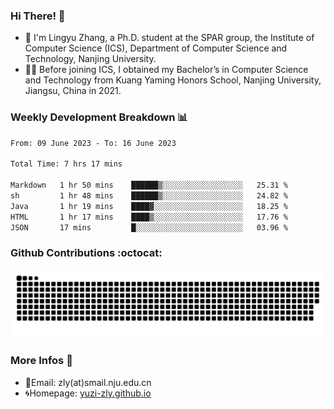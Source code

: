 ### Hi There! 👋 
- 🐳 I'm Lingyu Zhang, a Ph.D. student at the SPAR group, the Institute of Computer Science (ICS), Department of Computer Science and Technology, Nanjing University.
- 🧑‍🎓 Before joining ICS, I obtained my Bachelor’s in Computer Science and Technology from Kuang Yaming Honors School, Nanjing University, Jiangsu, China in 2021.

### Weekly Development Breakdown :bar_chart:

<!--START_SECTION:waka-->

```txt
From: 09 June 2023 - To: 16 June 2023

Total Time: 7 hrs 17 mins

Markdown   1 hr 50 mins    ██████▒░░░░░░░░░░░░░░░░░░   25.31 %
sh         1 hr 48 mins    ██████▒░░░░░░░░░░░░░░░░░░   24.82 %
Java       1 hr 19 mins    ████▓░░░░░░░░░░░░░░░░░░░░   18.25 %
HTML       1 hr 17 mins    ████▒░░░░░░░░░░░░░░░░░░░░   17.76 %
JSON       17 mins         █░░░░░░░░░░░░░░░░░░░░░░░░   03.96 %
```

<!--END_SECTION:waka-->

### Github Contributions :octocat:

![](https://raw.githubusercontent.com/yuzi-zly/yuzi-zly/output/github-contribution-grid-snake.svg)              


### More Infos 📖

- 📧Email: zly(at)smail.nju.edu.cn
- 🌀Homepage: [yuzi-zly.github.io](https://yuzi-zly.github.io/)
